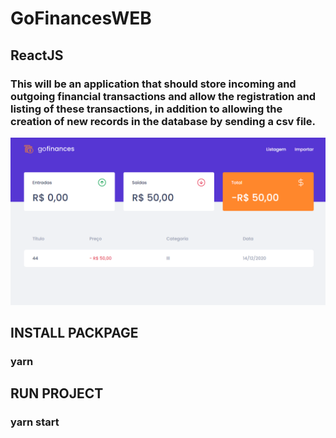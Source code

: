 # GoFinancesWEB

## ReactJS

### This will be an application that should store incoming and outgoing financial transactions and allow the registration and listing of these transactions, in addition to allowing the creation of new records in the database by sending a csv file.

![](src/assets/GoFinance.png)


## INSTALL PACKPAGE

### yarn 

## RUN PROJECT

### yarn start


